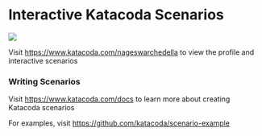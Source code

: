# Interactive Katacoda Scenarios

[![](http://shields.katacoda.com/katacoda/nageswarchedella/count.svg)](https://www.katacoda.com/nageswarchedella "Get your profile on Katacoda.com")

Visit https://www.katacoda.com/nageswarchedella to view the profile and interactive scenarios

### Writing Scenarios
Visit https://www.katacoda.com/docs to learn more about creating Katacoda scenarios

For examples, visit https://github.com/katacoda/scenario-example
